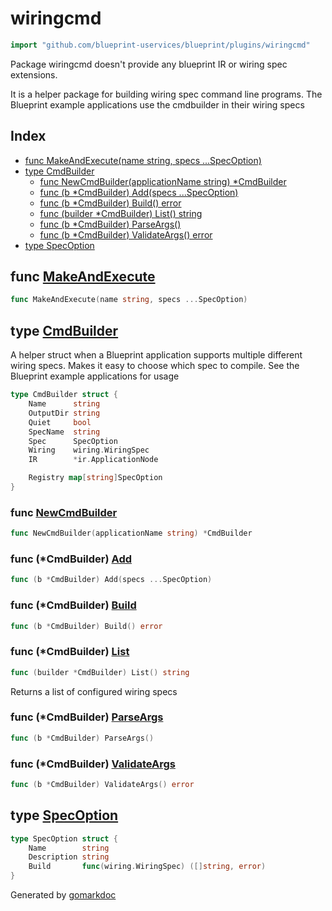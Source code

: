 <!-- Code generated by gomarkdoc. DO NOT EDIT -->

# wiringcmd

```go
import "github.com/blueprint-uservices/blueprint/plugins/wiringcmd"
```

Package wiringcmd doesn't provide any blueprint IR or wiring spec extensions.

It is a helper package for building wiring spec command line programs. The Blueprint example applications use the cmdbuilder in their wiring specs

## Index

- [func MakeAndExecute\(name string, specs ...SpecOption\)](<#MakeAndExecute>)
- [type CmdBuilder](<#CmdBuilder>)
  - [func NewCmdBuilder\(applicationName string\) \*CmdBuilder](<#NewCmdBuilder>)
  - [func \(b \*CmdBuilder\) Add\(specs ...SpecOption\)](<#CmdBuilder.Add>)
  - [func \(b \*CmdBuilder\) Build\(\) error](<#CmdBuilder.Build>)
  - [func \(builder \*CmdBuilder\) List\(\) string](<#CmdBuilder.List>)
  - [func \(b \*CmdBuilder\) ParseArgs\(\)](<#CmdBuilder.ParseArgs>)
  - [func \(b \*CmdBuilder\) ValidateArgs\(\) error](<#CmdBuilder.ValidateArgs>)
- [type SpecOption](<#SpecOption>)


<a name="MakeAndExecute"></a>
## func [MakeAndExecute](<https://gitlab.mpi-sws.org/cld/blueprint2/blueprint/blob/main/plugins/wiringcmd/cmdbuilder.go#L43>)

```go
func MakeAndExecute(name string, specs ...SpecOption)
```



<a name="CmdBuilder"></a>
## type [CmdBuilder](<https://gitlab.mpi-sws.org/cld/blueprint2/blueprint/blob/main/plugins/wiringcmd/cmdbuilder.go#L31-L41>)

A helper struct when a Blueprint application supports multiple different wiring specs. Makes it easy to choose which spec to compile. See the Blueprint example applications for usage

```go
type CmdBuilder struct {
    Name      string
    OutputDir string
    Quiet     bool
    SpecName  string
    Spec      SpecOption
    Wiring    wiring.WiringSpec
    IR        *ir.ApplicationNode

    Registry map[string]SpecOption
}
```

<a name="NewCmdBuilder"></a>
### func [NewCmdBuilder](<https://gitlab.mpi-sws.org/cld/blueprint2/blueprint/blob/main/plugins/wiringcmd/cmdbuilder.go#L59>)

```go
func NewCmdBuilder(applicationName string) *CmdBuilder
```



<a name="CmdBuilder.Add"></a>
### func \(\*CmdBuilder\) [Add](<https://gitlab.mpi-sws.org/cld/blueprint2/blueprint/blob/main/plugins/wiringcmd/cmdbuilder.go#L66>)

```go
func (b *CmdBuilder) Add(specs ...SpecOption)
```



<a name="CmdBuilder.Build"></a>
### func \(\*CmdBuilder\) [Build](<https://gitlab.mpi-sws.org/cld/blueprint2/blueprint/blob/main/plugins/wiringcmd/cmdbuilder.go#L116>)

```go
func (b *CmdBuilder) Build() error
```



<a name="CmdBuilder.List"></a>
### func \(\*CmdBuilder\) [List](<https://gitlab.mpi-sws.org/cld/blueprint2/blueprint/blob/main/plugins/wiringcmd/cmdbuilder.go#L108>)

```go
func (builder *CmdBuilder) List() string
```

Returns a list of configured wiring specs

<a name="CmdBuilder.ParseArgs"></a>
### func \(\*CmdBuilder\) [ParseArgs](<https://gitlab.mpi-sws.org/cld/blueprint2/blueprint/blob/main/plugins/wiringcmd/cmdbuilder.go#L72>)

```go
func (b *CmdBuilder) ParseArgs()
```



<a name="CmdBuilder.ValidateArgs"></a>
### func \(\*CmdBuilder\) [ValidateArgs](<https://gitlab.mpi-sws.org/cld/blueprint2/blueprint/blob/main/plugins/wiringcmd/cmdbuilder.go#L84>)

```go
func (b *CmdBuilder) ValidateArgs() error
```



<a name="SpecOption"></a>
## type [SpecOption](<https://gitlab.mpi-sws.org/cld/blueprint2/blueprint/blob/main/plugins/wiringcmd/cmdbuilder.go#L22-L26>)



```go
type SpecOption struct {
    Name        string
    Description string
    Build       func(wiring.WiringSpec) ([]string, error)
}
```

Generated by [gomarkdoc](<https://github.com/princjef/gomarkdoc>)
